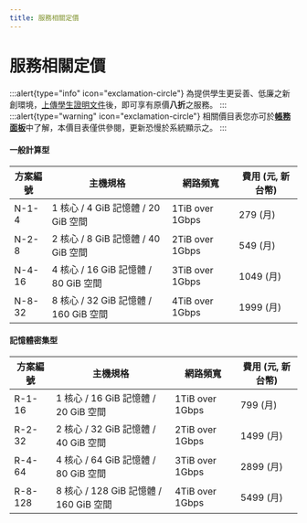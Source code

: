 ```yaml
---
title: 服務相關定價
---
```


# 服務相關定價


:::alert{type="info" icon="exclamation-circle"}
為提供學生更妥善、低廉之新創環境，[上傳學生證明文件](mailto:student@simple.taipei)後，即可享有原價**八折**之服務。
:::
:::alert{type="warning" icon="exclamation-circle"}
相關價目表您亦可於[**帳務面板**](https://cloud.simple.taipei/)中了解，本價目表僅供參閱，更新恐慢於系統顯示之。
:::

#### 一般計算型
| **方案編號** | **主機規格**                          | **網路頻寬**    | **費用 (元, 新台幣)** |
|--------------|---------------------------------------|-----------------|-----------------------|
| N-1-4        | 1 核心 / 4 GiB 記憶體 / 20 GiB 空間   | 1TiB over 1Gbps |              279 (月) |
| N-2-8        | 2 核心 / 8 GiB 記憶體 / 40 GiB 空間   | 2TiB over 1Gbps |              549 (月) |
| N-4-16       | 4 核心 / 16 GiB 記憶體 / 80 GiB 空間  | 3TiB over 1Gbps |             1049 (月) |
| N-8-32       | 8 核心 / 32 GiB 記憶體 / 160 GiB 空間 | 4TiB over 1Gbps |             1999 (月) |

#### 記憶體密集型
| **方案編號** | **主機規格**                          | **網路頻寬**    | **費用 (元, 新台幣)** |
|--------------|---------------------------------------|-----------------|-----------------------|
| R-1-16        | 1 核心 / 16 GiB 記憶體 / 20 GiB 空間   | 1TiB over 1Gbps |              799 (月) |
| R-2-32        | 2 核心 / 32 GiB 記憶體 / 40 GiB 空間   | 2TiB over 1Gbps |             1499 (月) |
| R-4-64        | 4 核心 / 64 GiB 記憶體 / 80 GiB 空間   | 3TiB over 1Gbps |             2899 (月) |
| R-8-128       | 8 核心 / 128 GiB 記憶體 / 160 GiB 空間 | 4TiB over 1Gbps |             5499 (月) |